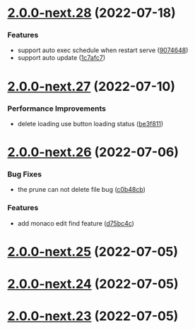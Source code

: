 # [2.0.0-next.28](https://github.com/likun7981/hlink/compare/app@2.0.0-next.27...app@2.0.0-next.28) (2022-07-18)

### Features

- support auto exec schedule when restart serve ([9074648](https://github.com/likun7981/hlink/commit/90746483862236a6843d206f7b430d202403af6c))
- support auto update ([1c7afc7](https://github.com/likun7981/hlink/commit/1c7afc7425e269705b310dc1ab8655d5aa55d655))

# [2.0.0-next.27](https://github.com/likun7981/hlink/compare/app@2.0.0-next.26...app@2.0.0-next.27) (2022-07-10)

### Performance Improvements

- delete loading use button loading status ([be3f811](https://github.com/likun7981/hlink/commit/be3f8110ef6867e58a15696c58ecace7df9ddce8))

# [2.0.0-next.26](https://github.com/likun7981/hlink/compare/app@2.0.0-next.25...app@2.0.0-next.26) (2022-07-06)

### Bug Fixes

- the prune can not delete file bug ([c0b48cb](https://github.com/likun7981/hlink/commit/c0b48cb9a061edcf9b492b585f7c06d71522f193))

### Features

- add monaco edit find feature ([d75bc4c](https://github.com/likun7981/hlink/commit/d75bc4cbd4c4e722ff454d19e41f1df07c4546d0))

# [2.0.0-next.25](https://github.com/likun7981/hlink/compare/app@2.0.0-next.24...app@2.0.0-next.25) (2022-07-05)

# [2.0.0-next.24](https://github.com/likun7981/hlink/compare/app@2.0.0-next.23...app@2.0.0-next.24) (2022-07-05)

# [2.0.0-next.23](https://github.com/likun7981/hlink/compare/app@2.0.0-next.22...app@2.0.0-next.23) (2022-07-05)
